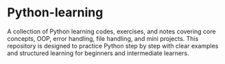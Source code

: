 # Python-learning
A collection of Python learning codes, exercises, and notes covering core concepts, OOP, error handling, file handling, and mini projects. This repository is designed to practice Python step by step with clear examples and structured learning for beginners and intermediate learners.
